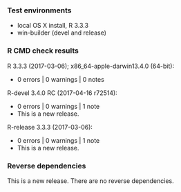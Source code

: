 ### Test environments

* local OS X install, R 3.3.3
* win-builder (devel and release)

### R CMD check results

R 3.3.3 (2017-03-06); x86_64-apple-darwin13.4.0 (64-bit):

* 0 errors | 0 warnings | 0 notes

R-devel 3.4.0 RC (2017-04-16 r72514):

* 0 errors | 0 warnings | 1 note
* This is a new release.

R-release 3.3.3 (2017-03-06):

* 0 errors | 0 warnings | 1 note
* This is a new release.

### Reverse dependencies

This is a new release. There are no reverse dependencies.
